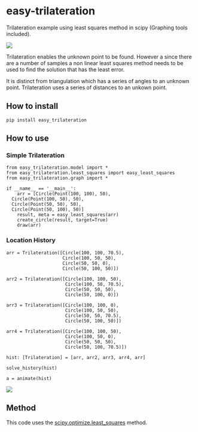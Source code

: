 
# easy-trilateration
Trilateration example using least squares method in scipy (Graphing tools included).

![](https://github.com/agusalex/easy-trilateration/blob/master/images/img2.png?raw=true)

Trilateration enables the unknown point to be found. However a since there are a number of samples a non linear least squares method needs to be used to find the solution that has the least error. 

It is distinct from triangulation which has a series of angles to an unknown point. Trilateration uses a series of distances to an unkown point.

## How to install

    pip install easy_trilateration


## How to use
### Simple Trilateration
    from easy_trilateration.model import *  
    from easy_trilateration.least_squares import easy_least_squares  
    from easy_trilateration.graph import *  
      
    if __name__ == '__main__':  
        arr = [Circle(Point(100, 100), 50),  
      Circle(Point(100, 50), 50),  
      Circle(Point(50, 50), 50),  
      Circle(Point(50, 100), 50)]  
        result, meta = easy_least_squares(arr)  
        create_circle(result, target=True)  
        draw(arr)
### Location History
    arr = Trilateration([Circle(100, 100, 70.5),
                         Circle(100, 50, 50),
                         Circle(50, 50, 0),
                         Circle(50, 100, 50)])

    arr2 = Trilateration([Circle(100, 100, 50),
                          Circle(100, 50, 70.5),
                          Circle(50, 50, 50),
                          Circle(50, 100, 0)])

    arr3 = Trilateration([Circle(100, 100, 0),
                          Circle(100, 50, 50),
                          Circle(50, 50, 70.5),
                          Circle(50, 100, 50)])

    arr4 = Trilateration([Circle(100, 100, 50),
                          Circle(100, 50, 0),
                          Circle(50, 50, 50),
                          Circle(50, 100, 70.5)])

    hist: [Trilateration] = [arr, arr2, arr3, arr4, arr]

    solve_history(hist)

    a = animate(hist)

![](https://github.com/agusalex/easy-trilateration/blob/master/images/img3.png?raw=true)

## Method
This code uses the [scipy.optimize.least_squares](https://docs.scipy.org/doc/scipy/reference/generated/scipy.optimize.least_squares.html) method.
